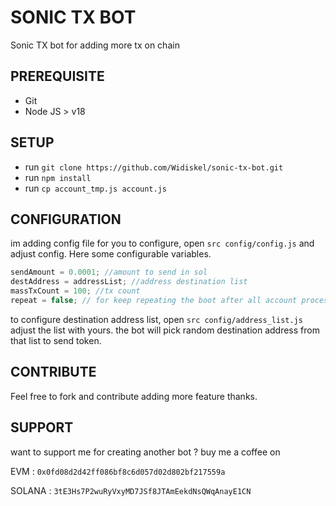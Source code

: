 # SONIC TX BOT

Sonic TX bot for adding more tx on chain

## PREREQUISITE

- Git
- Node JS > v18

## SETUP

- run `git clone https://github.com/Widiskel/sonic-tx-bot.git`
- run `npm install`
- run `cp account_tmp.js account.js`

## CONFIGURATION

im adding config file for you to configure, open `src config/config.js` and adjust config. Here some configurable variables.

```js
sendAmount = 0.0001; //amount to send in sol
destAddress = addressList; //address destination list
massTxCount = 100; //tx count
repeat = false; // for keep repeating the boot after all account processed
```

to configure destination address list, open `src config/address_list.js` adjust the list with yours. the bot will pick random destination address from that list to send token.

## CONTRIBUTE

Feel free to fork and contribute adding more feature thanks.

## SUPPORT

want to support me for creating another bot ?
buy me a coffee on

EVM : `0x0fd08d2d42ff086bf8c6d057d02d802bf217559a`

SOLANA : `3tE3Hs7P2wuRyVxyMD7JSf8JTAmEekdNsQWqAnayE1CN`
